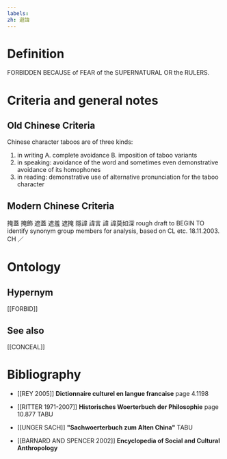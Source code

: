 ```yaml
---
labels: 
zh: 避諱
---
```


# Definition
FORBIDDEN BECAUSE of FEAR of the SUPERNATURAL OR the RULERS.
# Criteria and general notes
## Old Chinese Criteria
Chinese character taboos are of three kinds:
1. in writing A. complete avoidance B. imposition of taboo variants
2. in speaking: avoidance of the word and sometimes even demonstrative avoidance of its homophones
3. in reading: demonstrative use of alternative pronunciation for the taboo character
## Modern Chinese Criteria
掩蓋
掩飾
遮蓋
遮羞
遮掩
隱諱
諱言
諱
諱莫如深
rough draft to BEGIN TO identify synonym group members for analysis, based on CL etc. 18.11.2003. CH ／
# Ontology

## Hypernym
[[FORBID]]
## See also
[[CONCEAL]]
# Bibliography
- [[REY 2005]]
**Dictionnaire culturel en langue francaise** page 4.1198

- [[RITTER 1971-2007]]
**Historisches Woerterbuch der Philosophie** page 10.877
TABU
- [[UNGER SACH]]
**"Sachwoerterbuch zum Alten China"** 
TABU
- [[BARNARD AND SPENCER 2002]]
**Encyclopedia of Social and Cultural Anthropology** 
